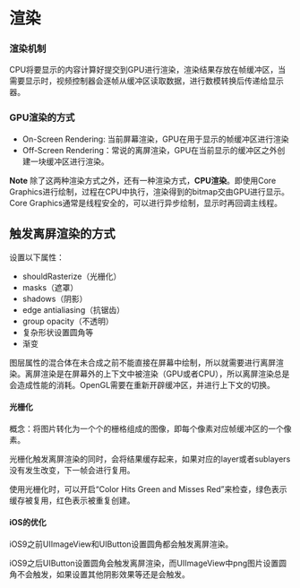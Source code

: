 # 渲染

### 渲染机制
CPU将要显示的内容计算好提交到GPU进行渲染，渲染结果存放在帧缓冲区，当需要显示时，视频控制器会逐帧从缓冲区读取数据，进行数模转换后传递给显示器。

### GPU渲染的方式

* On-Screen Rendering: 当前屏幕渲染，GPU在用于显示的帧缓冲区进行渲染
* Off-Screen Rendering：常说的离屏渲染，GPU在当前显示的缓冲区之外创建一块缓冲区进行渲染。

**Note** 除了这两种渲染方式之外，还有一种渲染方式，**CPU渲染**。即使用Core Graphics进行绘制，过程在CPU中执行，渲染得到的bitmap交由GPU进行显示。Core Graphics通常是线程安全的，可以进行异步绘制，显示时再回调主线程。

## 触发离屏渲染的方式

设置以下属性：

* shouldRasterize（光栅化）
* masks（遮罩）
* shadows（阴影）
* edge antialiasing（抗锯齿）
* group opacity（不透明）
* 复杂形状设置圆角等
* 渐变

图层属性的混合体在未合成之前不能直接在屏幕中绘制，所以就需要进行离屏渲染。离屏渲染是在屏幕外的上下文中被渲染（GPU或者CPU），所以离屏渲染总是会造成性能的消耗。OpenGL需要在重新开辟缓冲区，并进行上下文的切换。

#### 光栅化

概念：将图片转化为一个个的栅格组成的图像，即每个像素对应帧缓冲区的一个像素。

光栅化触发离屏渲染的同时，会将结果缓存起来，如果对应的layer或者sublayers没有发生改变，下一帧会进行复用。

使用光栅化时，可以开启“Color Hits Green and Misses Red”来检查，绿色表示缓存被复用，红色表示被重复创建。


#### iOS的优化

iOS9之前UIImageView和UIButton设置圆角都会触发离屏渲染。

iOS9之后UIButton设置圆角会触发离屏渲染，而UIImageView中png图片设置圆角不会触发，如果设置其他阴影效果等还是会触发。
